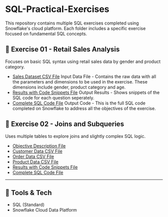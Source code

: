 # SQL-Practical-Exercises

This repository contains multiple SQL exercises completed using Snowflake's cloud platform. Each folder includes a specific exercise focused on fundamental SQL concepts.


## 📂 Exercise 01 - Retail Sales Analysis

Focuses on basic SQL syntax using retail sales data by gender and product category.

- [Sales Dataset CSV File](https://github.com/Tiyani-Baloyi-Analyst/SQL-Practical-Exercises/blob/main/Exercise%2001/retail_sales_dataset.csv) Input Data File - Contains the raw data with all the parameters and dimensions to be used in the exercise. These dimensions include gender, product category and age. 
- [Results with Code Snippets File](https://github.com/Tiyani-Baloyi-Analyst/SQL-Practical-Exercises/blob/main/Exercise%2001/Practical%20Exercise%201_Tiyani%20Baloyi.pdf) Output Results - Shows snippets of the SQL code for each question seperately.
- [Complete SQL Code File](https://github.com/Tiyani-Baloyi-Analyst/SQL-Practical-Exercises/blob/main/Exercise%2001/Practical%20Exercise%201.sql) Output Code - This is the full SQL code completed on Snowflake to address all the objectives of the exercise.


## 📂 Exercise 02 - Joins and Subqueries

  Uses multiple tables to explore joins and slightly complex SQL logic.
  
- [Objective Description File](https://github.com/Tiyani-Baloyi-Analyst/SQL-Practical-Exercises/blob/main/Exercise%2002/Practical%202%20-%20SQL%20Fundamentals%20(SQL%20JOIN).pdf)
- [Customer Data CSV File](https://github.com/Tiyani-Baloyi-Analyst/SQL-Practical-Exercises/blob/main/Exercise%2002/customers_large.csv)
- [Order Data CSV File](https://github.com/Tiyani-Baloyi-Analyst/SQL-Practical-Exercises/blob/main/Exercise%2002/orders_large.csv)
- [Product Data CSV File](https://github.com/Tiyani-Baloyi-Analyst/SQL-Practical-Exercises/blob/main/Exercise%2002/products_large.csv)
- [Results with Code Snippets File](https://github.com/Tiyani-Baloyi-Analyst/SQL-Practical-Exercises/blob/main/Exercise%2002/Practical%20Exercise%202_Tiyani%20Baloyi.pdf)
- [Complete SQL Code File](https://github.com/Tiyani-Baloyi-Analyst/SQL-Practical-Exercises/blob/main/Exercise%2002/Practical%20Exercise%202.sql)

---

## 📌 Tools & Tech

- SQL (Standard)
- Snowflake Cloud Data Platform

